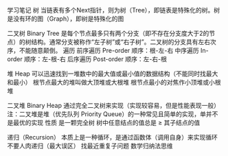 学习笔记
树
当链表有多个Next指针，则为树（Tree），即链表是特殊化的树。树是没有环的图（Graph），即树是特殊化的图

二叉树 Binary Tree
是每个节点最多只有两个分支（即不存在分支度大于2的节点）的树结构。通常分支被称作“左子树”或“右子树”。二叉树的分支具有左右次序，不能随意颠倒。
	遍历
	前序遍历 Pre-order
	顺序：根-左-右
	中序遍历 In-order
	顺序：左-根-右
	后序遍历 Post-order
	顺序：左-右-根



堆 Heap
可以迅速找到一堆数中的最大值或最小值的数据结构（不能同时找最大和最小）
	根节点最大的堆叫做大顶堆或大根堆
	根节点最小的对焦作小顶堆或小根堆


二叉堆 Binary Heap
通过完全二叉树来实现（实现较容易，但是性能表现一般）
注：二叉堆是堆（优先队列 Priority Queue）的一种常见且简单的实现，单并不是最优的实现
	性质
	是一颗完全树
	树中任意结点的值总是 $\geq$ 其子结点的值

递归（Recursion）
本质上是一种循环，是通过函数体（调用自身）来实现循环
	不要人肉递归（最大误区）
	找最近重复子问题
	数学归纳法思维